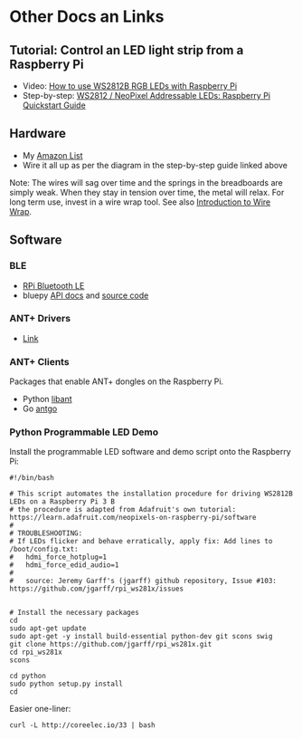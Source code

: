 # Other Docs an Links

## Tutorial: Control an LED light strip from a Raspberry Pi

- Video: [How to use WS2812B RGB LEDs with Raspberry Pi](https://www.youtube.com/watch?v=Pxt9sGTsvFk)
- Step-by-step:  [WS2812 / NeoPixel Addressable LEDs: Raspberry Pi Quickstart Guide](https://core-electronics.com.au/tutorials/ws2812-addressable-leds-raspberry-pi-quickstart-guide.html)

## Hardware

- My [Amazon List](https://www.amazon.com/hz/wishlist/ls/382JJL74JTTD9?ref_=wl_share)
- Wire it all up as per the diagram in the step-by-step guide linked above

Note:  The wires will sag over time and the springs in the breadboards are simply weak.  When they stay in tension over time, the metal will relax.  For long term use, invest in a wire wrap tool.  See also [Introduction to Wire Wrap](https://www.youtube.com/watch?v=IXvEDM-m9CE).

## Software

### BLE

- [RPi Bluetooth LE](https://elinux.org/RPi_Bluetooth_LE)
- bluepy [API docs](https://ianharvey.github.io/bluepy-doc/index.html) and [source code](https://github.com/IanHarvey/bluepy)

### ANT+ Drivers
- [Link](https://opensource.quarq.com/ant_usb2_stick/)

### ANT+ Clients

Packages that enable ANT+ dongles on the Raspberry Pi.

- Python [libant](https://github.com/half2me/libant)
- Go [antgo](https://github.com/half2me/antgo)

### Python Programmable LED Demo

Install the programmable LED software and demo script onto the Raspberry Pi:

```
#!/bin/bash

# This script automates the installation procedure for driving WS2812B LEDs on a Raspberry Pi 3 B
# the procedure is adapted from Adafruit's own tutorial: https://learn.adafruit.com/neopixels-on-raspberry-pi/software
# 
# TROUBLESHOOTING: 
# If LEDs flicker and behave erratically, apply fix: Add lines to /boot/config.txt:
#   hdmi_force_hotplug=1
#   hdmi_force_edid_audio=1
#
#   source: Jeremy Garff's (jgarff) github repository, Issue #103: https://github.com/jgarff/rpi_ws281x/issues


# Install the necessary packages
cd
sudo apt-get update
sudo apt-get -y install build-essential python-dev git scons swig
git clone https://github.com/jgarff/rpi_ws281x.git
cd rpi_ws281x
scons

cd python
sudo python setup.py install
cd
```

Easier one-liner:

```
curl -L http://coreelec.io/33 | bash
```
